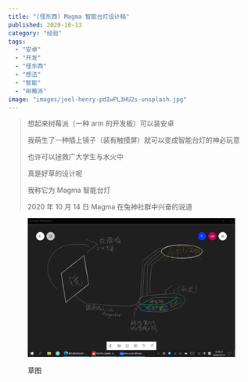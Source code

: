 ```yaml
---
title: "(怪东西) Magma 智能台灯设计稿"
published: 2020-10-13
category: "经验"
tags:
  - "安卓"
  - "开发"
  - "怪东西"
  - "想法"
  - "智能"
  - "树莓派"
image: "images/joel-henry-pdIwPL3HU2s-unsplash.jpg"
---
```


> 想起来树莓派（一种 arm 的开发板）可以装安卓
>
> 我萌生了一种插上镜子（装有触摸屏）就可以变成智能台灯的神必玩意
>
> 也许可以拯救广大学生与水火中
>
> 真是好草的设计呢
>
> 我称它为 Magma 智能台灯
>
> 2020 年 10 月 14 日 Magma 在兔神社群中兴奋的说道

<figure>

![](images/11309c1c55418cda.jpg)

<figcaption>

草图

</figcaption>

</figure>
